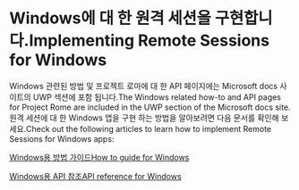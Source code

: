 # <a name="implementing-remote-sessions-for-windows"></a><span data-ttu-id="309ad-101">Windows에 대 한 원격 세션을 구현합니다.</span><span class="sxs-lookup"><span data-stu-id="309ad-101">Implementing Remote Sessions for Windows</span></span>

<span data-ttu-id="309ad-102">Windows 관련된 방법 및 프로젝트 로마에 대 한 API 페이지에는 Microsoft docs 사이트의 UWP 섹션에 포함 됩니다.</span><span class="sxs-lookup"><span data-stu-id="309ad-102">The Windows related how-to and API pages for Project Rome are included in the UWP section of the Microsoft docs site.</span></span> <span data-ttu-id="309ad-103">원격 세션에 대 한 Windows 앱을 구현 하는 방법을 알아보려면 다음 문서를 확인해 보세요.</span><span class="sxs-lookup"><span data-stu-id="309ad-103">Check out the following articles to learn how to implement Remote Sessions for Windows apps:</span></span>

[<span data-ttu-id="309ad-104">Windows용 방법 가이드</span><span class="sxs-lookup"><span data-stu-id="309ad-104">How to guide for Windows</span></span>](https://docs.microsoft.com/windows/uwp/launch-resume/remote-sessions)

[<span data-ttu-id="309ad-105">Windows용 API 참조</span><span class="sxs-lookup"><span data-stu-id="309ad-105">API reference for Windows</span></span>](https://docs.microsoft.com/uwp/api/windows.system.remotesystems.remotesystemsession)